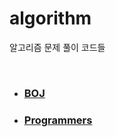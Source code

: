 # algorithm

알고리즘 문제 풀이 코드들

<br/>

- ### [BOJ](./BOJ/README.md)
- ### [Programmers](./Programmers)
